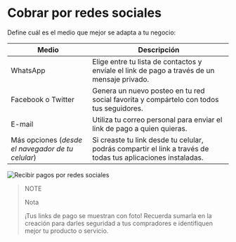 # Cobrar por redes sociales

Define cuál es el medio que mejor se adapta a tu negocio:

| **Medio** | **Descripción** |
| --- | --- |
| WhatsApp | Elige entre tu lista de contactos y envíale el link de pago a través de un mensaje privado. |
| Facebook o Twitter | Genera un nuevo posteo en tu red social favorita y compártelo con todos tus seguidores. |
| E-mail | Utiliza tu correo personal para enviar el link de pago a quien quieras. |
| Más opciones (_desde el navegador de tu celular_) | Si creaste tu link desde tu celular, podrás compartir el link a través de todas tus aplicaciones instaladas. |

![Recibir pagos por redes sociales](button/byl_compartir.png)

> NOTE
> 
> Nota
> 
> ¡Tus links de pago se muestran con foto! Recuerda sumarla en la creación para darles seguridad a tus compradores e identifiquen mejor tu producto o servicio.
